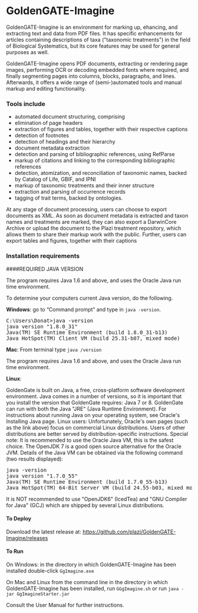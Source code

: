 # GoldenGATE-Imagine

GoldenGATE-Imagine is an environment for marking up, ehancing, and extracting text and data from PDF files. It has specific enhancements for articles containing descriptions of taxa ("taxonomic treatments") in the field of Biological Systematics, but its core features may be used for general purposes as well.

GoldenGATE-Imagine opens PDF documents, extracting or rendering page images, performing OCR or decoding embedded fonts where required, and finally segmenting pages into columns, blocks, paragraphs, and lines. Afterwards, it offers a wide range of (semi-)automated tools and manual markup and editing functionality.

### Tools include

* automated document structuring, comprising
 * elimination of page headers
 * extraction of figures and tables, together with their respective captions
 * detection of footnotes
 * detection of headings and their hierarchy
* document metadata extraction
* detection and parsing of bibliographic references, using RefParse
* markup of citations and linking to the corresponding bibliographic references
* detection, atomization, and reconciliation of taxonomic names, backed by Catalog of Life, GBIF, and IPNI
* markup of taxonomic treatments and their inner structure
* extraction and parsing of occurrence records
* tagging of trait terms, backed by ontologies.

At any stage of document processing, users can choose to export documents as XML. As soon as document metadata is extracted and taxon names and treatments are marked, they can also export a DarwinCore Archive or upload the document to the Plazi treatment repository, which allows them to share their markup work with the public. Further, users can export tables and figures, together with their captions

### Installation requirements


####REQUIRED JAVA VERSION

The program requires Java 1.6 and above, and uses the Oracle Java run time environment. 


To determine your computers current Java version, do the following.

**Windows**: go to “Command prompt” and type in `java -version`.

<pre>C:\Users\Donat>java -version
java version "1.8.0_31"
Java(TM) SE Runtime Environment (build 1.8.0_31-b13)
Java HotSpot(TM) Client VM (build 25.31-b07, mixed mode)</pre>


**Mac**: From terminal type `java /version` 

The program requires Java 1.6 and above, and uses the Oracle Java run time environment. 

**Linux**: 

GoldenGate is built on Java, a free, cross-platform software development environment. Java comes in a number of versions, so it is important that you install the version that GoldenGate requires: Java 7 or 8. GoldenGate can run with both the Java "JRE" (Java Runtime Environment). For instructions about running Java on your operating system, see Oracle's Installing Java page.
Linux users: Unfortunately, Oracle's own pages (such as the link above) focus on commercial Linux distributions. Users of other distributions are better served by distribution-specific instructions.
Special note: It is recommended to use the Oracle Java VM, this is the safest choice. The OpenJDK 7 is a good open source alternative for the Oracle JVM.
Details of the Java VM can be obtained via the following command (two results displayed):

<pre>java -version
java version "1.7.0_55"
Java(TM) SE Runtime Environment (build 1.7.0_55-b13)
Java HotSpot(TM) 64-Bit Server VM (build 24.55-b03, mixed mode)</pre>

It is NOT recommended to use "OpenJDK6" (IcedTea) and "GNU Compiler for Java" (GCJ) which are shipped by several Linux distributions.

#### To Deploy

Download the latest release at: https://github.com/plazi/GoldenGATE-Imagine/releases

#### To Run

On Windows: in the directory in which GoldenGATE-Imagine has been installed double-click `GgImagine.exe`

On Mac and Linux from the command line in the directory in which GoldenGATE-Imagine has been installed, run `GGgImagine.sh` or run `java -jar GgImagineStarter.jar`

Consult the User Manual for further instructions.
